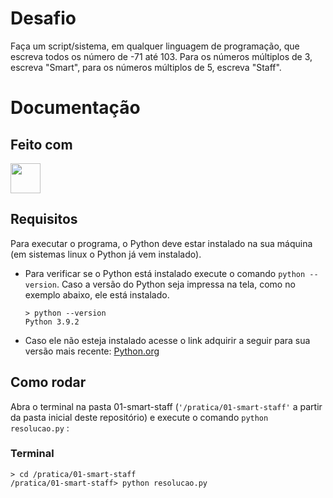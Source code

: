 # Desafio

Faça um script/sistema, em qualquer linguagem de programação, que escreva todos os número de -71 até 103. Para os números múltiplos de 3, escreva "Smart", para os números múltiplos de 5, escreva "Staff".

# Documentação

## Feito com
<a href="https://www.python.org/">
    <img src="https://www.python.org/static/img/python-logo@2x.png" height=48></img>
</a>

## Requisitos

Para executar o programa, o Python deve estar instalado na sua máquina (em sistemas linux o Python já vem instalado).

- Para verificar se o Python está instalado execute o comando `python --version`. Caso a versão do Python seja impressa na tela, como no exemplo abaixo, ele está instalado.
    ```
    > python --version
    Python 3.9.2
    ```

- Caso ele não esteja instalado acesse o link adquirir a seguir para sua versão mais recente:
[Python.org](https://www.python.org/downloads/)

## Como rodar

Abra o terminal na pasta 01-smart-staff (`'/pratica/01-smart-staff'` a partir da pasta inicial deste repositório) e execute o comando `python resolucao.py` :

### Terminal
```
> cd /pratica/01-smart-staff
/pratica/01-smart-staff> python resolucao.py
```
